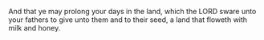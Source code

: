 And that ye may prolong your days in the land, which the LORD sware unto your fathers to give unto them and to their seed, a land that floweth with milk and honey.

